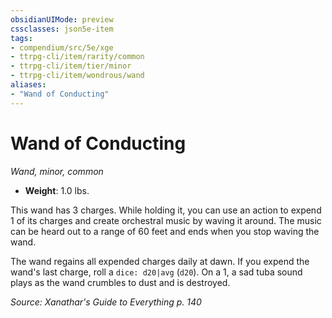 ```yaml
---
obsidianUIMode: preview
cssclasses: json5e-item
tags:
- compendium/src/5e/xge
- ttrpg-cli/item/rarity/common
- ttrpg-cli/item/tier/minor
- ttrpg-cli/item/wondrous/wand
aliases: 
- "Wand of Conducting"
---
```

# Wand of Conducting
*Wand, minor, common*  

- **Weight**: 1.0 lbs.

This wand has 3 charges. While holding it, you can use an action to expend 1 of its charges and create orchestral music by waving it around. The music can be heard out to a range of 60 feet and ends when you stop waving the wand.

The wand regains all expended charges daily at dawn. If you expend the wand's last charge, roll a `dice: d20|avg` (`d20`). On a 1, a sad tuba sound plays as the wand crumbles to dust and is destroyed.

*Source: Xanathar's Guide to Everything p. 140*